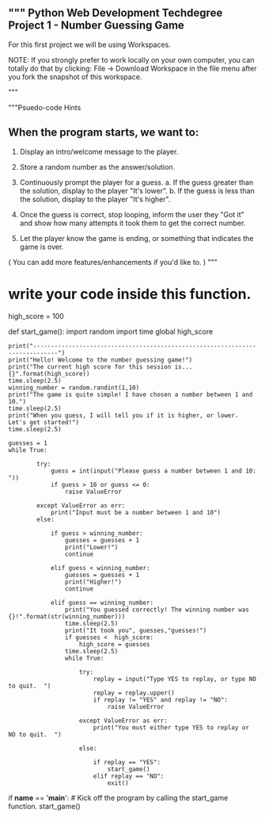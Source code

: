 """
Python Web Development Techdegree
Project 1 - Number Guessing Game
--------------------------------

For this first project we will be using Workspaces.

NOTE: If you strongly prefer to work locally on your own computer, you can totally do that by clicking: File -> Download Workspace in the file menu after you fork the snapshot of this workspace.

"""


"""Psuedo-code Hints

When the program starts, we want to:
------------------------------------
1. Display an intro/welcome message to the player.
2. Store a random number as the answer/solution.
3. Continuously prompt the player for a guess.
  a. If the guess greater than the solution, display to the player "It's lower".
  b. If the guess is less than the solution, display to the player "It's higher".

4. Once the guess is correct, stop looping, inform the user they "Got it"
     and show how many attempts it took them to get the correct number.
5. Let the player know the game is ending, or something that indicates the game is over.

( You can add more features/enhancements if you'd like to. )
"""
# write your code inside this function.
high_score = 100


def start_game():
    import random
    import time
    global high_score



    print("-----------------------------------------------------------------------------")
    print("Hello! Welcome to the number guessing game!")
    print("The current high score for this session is... {}".format(high_score))
    time.sleep(2.5)
    winning_number = random.randint(1,10)
    print("The game is quite simple! I have chosen a number between 1 and 10.")
    time.sleep(2.5)
    print("When you guess, I will tell you if it is higher, or lower. Let's get started!")
    time.sleep(2.5)

    guesses = 1
    while True:

            try:
                guess = int(input("Please guess a number between 1 and 10:  "))
                if guess > 10 or guess <= 0:
                    raise ValueError

            except ValueError as err:
                print("Input must be a number between 1 and 10")
            else:

                if guess > winning_number:
                    guesses = guesses + 1
                    print("Lower!")
                    continue

                elif guess < winning_number:
                    guesses = guesses + 1
                    print("Higher!")
                    continue

                elif guess == winning_number:
                    print("You guessed correctly! The winning number was {}!".format(str(winning_number)))
                    time.sleep(2.5)
                    print("It took you", guesses,"guesses!")
                    if guesses <  high_score:
                        high_score = guesses
                    time.sleep(2.5)
                    while True:

                        try:
                            replay = input("Type YES to replay, or type NO to quit.  ")
                            replay = replay.upper()
                            if replay != "YES" and replay != "NO":
                                raise ValueError

                        except ValueError as err:
                            print("You must either type YES to replay or NO to quit.  ")

                        else:

                            if replay == "YES":
                                start_game()
                            elif replay == "NO":
                                exit()



if __name__ == '__main__':
    # Kick off the program by calling the start_game function.
    start_game()
